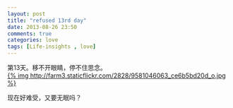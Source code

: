 ```yaml
---
layout: post
title: "refused 13rd day"
date: 2013-08-26 23:50
comments: true
categories: love
tags: [Life-insights , love]
---
```

第13天。移不开眼睛，停不住思念。<br>
[{% img  http://farm3.staticflickr.com/2828/9581046063_ce6b5bd20d_o.jpg %}](http://farm3.staticflickr.com/2828/9581046063_ce6b5bd20d_o.jpg)<br />
<!--more-->
现在好难受，又要无眠吗？